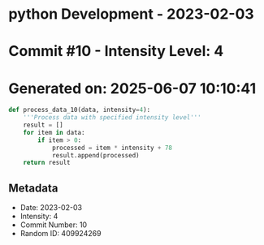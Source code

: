 ﻿# python Development - 2023-02-03
# Commit #10 - Intensity Level: 4
# Generated on: 2025-06-07 10:10:41
```python
def process_data_10(data, intensity=4):
    '''Process data with specified intensity level'''
    result = []
    for item in data:
        if item > 0:
            processed = item * intensity + 78
            result.append(processed)
    return result
```
## Metadata
- Date: 2023-02-03
- Intensity: 4
- Commit Number: 10
- Random ID: 409924269
